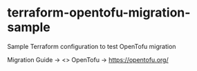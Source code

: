 # terraform-opentofu-migration-sample

Sample Terraform configuration to test OpenTofu migration

Migration Guide -> <>
OpenTofu -> <https://opentofu.org/>
